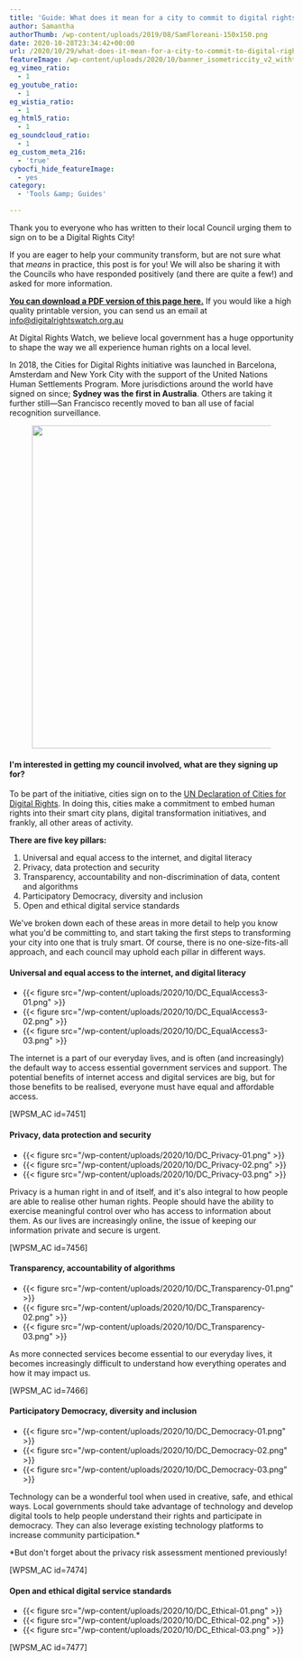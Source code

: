 ```yaml
---
title: 'Guide: What does it mean for a city to commit to digital rights?'
author: Samantha
authorThumb: /wp-content/uploads/2019/08/SamFloreani-150x150.png
date: 2020-10-28T23:34:42+00:00
url: /2020/10/29/what-does-it-mean-for-a-city-to-commit-to-digital-rights/
featureImage: /wp-content/uploads/2020/10/banner_isometriccity_v2_withtext_HIGHRES-04.png
eg_vimeo_ratio:
  - 1
eg_youtube_ratio:
  - 1
eg_wistia_ratio:
  - 1
eg_html5_ratio:
  - 1
eg_soundcloud_ratio:
  - 1
eg_custom_meta_216:
  - 'true'
cybocfi_hide_featureImage:
  - yes
category:
  - 'Tools &amp; Guides'

---
```

Thank you to everyone who has written to their local Council urging them to sign on to be a Digital Rights City!

If you are eager to help your community transform, but are not sure what that _means_ in practice, this post is for you! We will also be sharing it with the Councils who have responded positively (and there are quite a few!) and asked for more information.

**[You can download a PDF version of this page here.][1]** If you would like a high quality printable version, you can send us an email at info@digitalrightswatch.org.au

At Digital Rights Watch, we believe local government has a huge opportunity to shape the way we all experience human rights on a local level.

In 2018, the Cities for Digital Rights initiative was launched in Barcelona, Amsterdam and New York City with the support of the United Nations Human Settlements Program. More jurisdictions around the world have signed on since; **Sydney was the first in Australia**. Others are taking it further still—​San Francisco recently moved to ban all use of facial recognition surveillance.<figure class="wp-block-image size-large">

<img loading="lazy" decoding="async" width="1024" height="572" src="/wp-content/uploads/2020/10/digitalcity_SMART_twitter2-02-1024x572.png" alt="" class="wp-image-7452" srcset="/wp-content/uploads/2020/10/digitalcity_SMART_twitter2-02-1024x572.png 1024w, /wp-content/uploads/2020/10/digitalcity_SMART_twitter2-02-300x168.png 300w, /wp-content/uploads/2020/10/digitalcity_SMART_twitter2-02-768x429.png 768w, /wp-content/uploads/2020/10/digitalcity_SMART_twitter2-02-1536x858.png 1536w, /wp-content/uploads/2020/10/digitalcity_SMART_twitter2-02-2048x1144.png 2048w" sizes="(max-width: 1024px) 100vw, 1024px" /> </figure>

#### **I'm interested in getting my council involved, what are they signing up for?**

To be part of the initiative, cities sign on to the [UN Declaration of Cities for Digital Rights][2]. In doing this, cities make a commitment to embed human rights into their smart city plans, digital transformation initiatives, and frankly, all other areas of activity.

**There are five key pillars:**

  1. Universal and equal access to the internet, and digital literacy
  2. Privacy, data protection and security
  3. Transparency, accountability and non-discrimination of data, content and algorithms
  4. Participatory Democracy, diversity and inclusion
  5. Open and ethical digital service standards

We've broken down each of these areas in more detail to help you know what you'd be committing to, and start taking the first steps to transforming your city into one that is truly smart. Of course, there is no one-size-fits-all approach, and each council may uphold each pillar in different ways.

#### **Universal and equal access to the internet, and digital literacy**<figure class="wp-block-gallery columns-3 is-cropped wp-block-gallery-5 is-layout-flex wp-block-gallery-is-layout-flex">

<ul class="blocks-gallery-grid">
  <li class="blocks-gallery-item">
{{< figure src="/wp-content/uploads/2020/10/DC_EqualAccess3-01.png" >}}
  </li>
  <li class="blocks-gallery-item">
{{< figure src="/wp-content/uploads/2020/10/DC_EqualAccess3-02.png" >}}
  </li>
  <li class="blocks-gallery-item">
{{< figure src="/wp-content/uploads/2020/10/DC_EqualAccess3-03.png" >}}
  </li>
</ul></figure>

The internet is a part of our everyday lives, and is often (and increasingly) the default way to access essential government services and support. The potential benefits of internet access and digital services are big, but for those benefits to be realised, everyone must have equal and affordable access.

[WPSM_AC id=7451]

#### **Privacy, data protection and security**<figure class="wp-block-gallery columns-3 is-cropped wp-block-gallery-6 is-layout-flex wp-block-gallery-is-layout-flex">

<ul class="blocks-gallery-grid">
  <li class="blocks-gallery-item">
{{< figure src="/wp-content/uploads/2020/10/DC_Privacy-01.png" >}}
  </li>
  <li class="blocks-gallery-item">
{{< figure src="/wp-content/uploads/2020/10/DC_Privacy-02.png" >}}
  </li>
  <li class="blocks-gallery-item">
{{< figure src="/wp-content/uploads/2020/10/DC_Privacy-03.png" >}}
  </li>
</ul></figure>

Privacy is a human right in and of itself, and it's also integral to how people are able to realise other human rights. People should have the ability to exercise meaningful control over who has access to information about them. As our lives are increasingly online, the issue of keeping our information private and secure is urgent.

[WPSM_AC id=7456]

#### **Transparency, accountability of algorithms**<figure class="wp-block-gallery columns-3 is-cropped wp-block-gallery-7 is-layout-flex wp-block-gallery-is-layout-flex">

<ul class="blocks-gallery-grid">
  <li class="blocks-gallery-item">
{{< figure src="/wp-content/uploads/2020/10/DC_Transparency-01.png" >}}
  </li>
  <li class="blocks-gallery-item">
{{< figure src="/wp-content/uploads/2020/10/DC_Transparency-02.png" >}}
  </li>
  <li class="blocks-gallery-item">
{{< figure src="/wp-content/uploads/2020/10/DC_Transparency-03.png" >}}
  </li>
</ul></figure>

As more connected services become essential to our everyday lives, it becomes increasingly difficult to understand how everything operates and how it may impact us.

[WPSM_AC id=7466]

#### **Participatory Democracy, diversity and inclusion**<figure class="wp-block-gallery columns-3 is-cropped wp-block-gallery-8 is-layout-flex wp-block-gallery-is-layout-flex">

<ul class="blocks-gallery-grid">
  <li class="blocks-gallery-item">
{{< figure src="/wp-content/uploads/2020/10/DC_Democracy-01.png" >}}
  </li>
  <li class="blocks-gallery-item">
{{< figure src="/wp-content/uploads/2020/10/DC_Democracy-02.png" >}}
  </li>
  <li class="blocks-gallery-item">
{{< figure src="/wp-content/uploads/2020/10/DC_Democracy-03.png" >}}
  </li>
</ul></figure>

Technology can be a wonderful tool when used in creative, safe, and ethical ways. Local governments should take advantage of technology and develop digital tools to help people understand their rights and participate in democracy. They can also leverage existing technology platforms to increase community participation.*

*But don't forget about the privacy risk assessment mentioned previously!

[WPSM_AC id=7474]

#### **Open and ethical digital service standards**<figure class="wp-block-gallery columns-3 is-cropped wp-block-gallery-9 is-layout-flex wp-block-gallery-is-layout-flex">

<ul class="blocks-gallery-grid">
  <li class="blocks-gallery-item">
{{< figure src="/wp-content/uploads/2020/10/DC_Ethical-01.png" >}}
  </li>
  <li class="blocks-gallery-item">
{{< figure src="/wp-content/uploads/2020/10/DC_Ethical-02.png" >}}
  </li>
  <li class="blocks-gallery-item">
{{< figure src="/wp-content/uploads/2020/10/DC_Ethical-03.png" >}}
  </li>
</ul></figure>

[WPSM_AC id=7477]

 [1]: /wp-content/uploads/2020/11/digitalrightscities-2.pdf
 [2]: https://citiesfordigitalrights.org/
